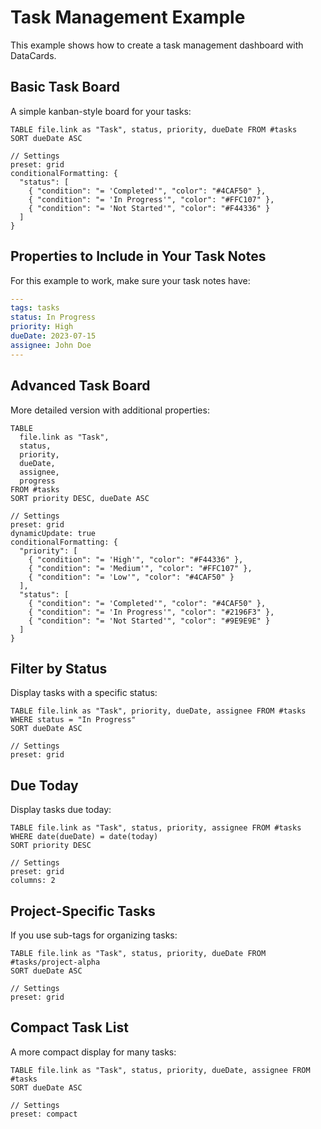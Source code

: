 # Task Management Example

This example shows how to create a task management dashboard with DataCards.

## Basic Task Board

A simple kanban-style board for your tasks:

```datacards
TABLE file.link as "Task", status, priority, dueDate FROM #tasks
SORT dueDate ASC

// Settings
preset: grid
conditionalFormatting: {
  "status": [
    { "condition": "= 'Completed'", "color": "#4CAF50" },
    { "condition": "= 'In Progress'", "color": "#FFC107" },
    { "condition": "= 'Not Started'", "color": "#F44336" }
  ]
}
```


## Properties to Include in Your Task Notes

For this example to work, make sure your task notes have:

```yaml
---
tags: tasks
status: In Progress
priority: High
dueDate: 2023-07-15
assignee: John Doe
---
```

## Advanced Task Board

More detailed version with additional properties:


```datacards
TABLE 
  file.link as "Task", 
  status, 
  priority,
  dueDate,
  assignee,
  progress
FROM #tasks
SORT priority DESC, dueDate ASC

// Settings
preset: grid
dynamicUpdate: true
conditionalFormatting: {
  "priority": [
    { "condition": "= 'High'", "color": "#F44336" },
    { "condition": "= 'Medium'", "color": "#FFC107" },
    { "condition": "= 'Low'", "color": "#4CAF50" }
  ],
  "status": [
    { "condition": "= 'Completed'", "color": "#4CAF50" },
    { "condition": "= 'In Progress'", "color": "#2196F3" },
    { "condition": "= 'Not Started'", "color": "#9E9E9E" }
  ]
}
```


## Filter by Status

Display tasks with a specific status:

```datacards
TABLE file.link as "Task", priority, dueDate, assignee FROM #tasks
WHERE status = "In Progress"
SORT dueDate ASC

// Settings
preset: grid
```


## Due Today

Display tasks due today:


```datacards
TABLE file.link as "Task", status, priority, assignee FROM #tasks
WHERE date(dueDate) = date(today)
SORT priority DESC

// Settings
preset: grid
columns: 2
```


## Project-Specific Tasks

If you use sub-tags for organizing tasks:


```datacards
TABLE file.link as "Task", status, priority, dueDate FROM #tasks/project-alpha
SORT dueDate ASC

// Settings
preset: grid

```

## Compact Task List

A more compact display for many tasks:


```datacards
TABLE file.link as "Task", status, priority, dueDate, assignee FROM #tasks
SORT dueDate ASC

// Settings
preset: compact
```

